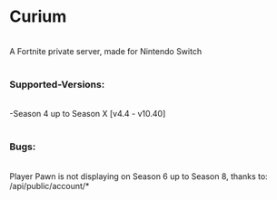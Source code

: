 # Curium
<br>
A Fortnite private server, made for Nintendo Switch
<br><br>

### Supported-Versions:
<br>
-Season 4 up to Season X [v4.4 - v10.40]
<br>
<br>

### Bugs:
<br>
Player Pawn is not displaying on Season 6 up to Season 8, thanks to: /api/public/account/*
